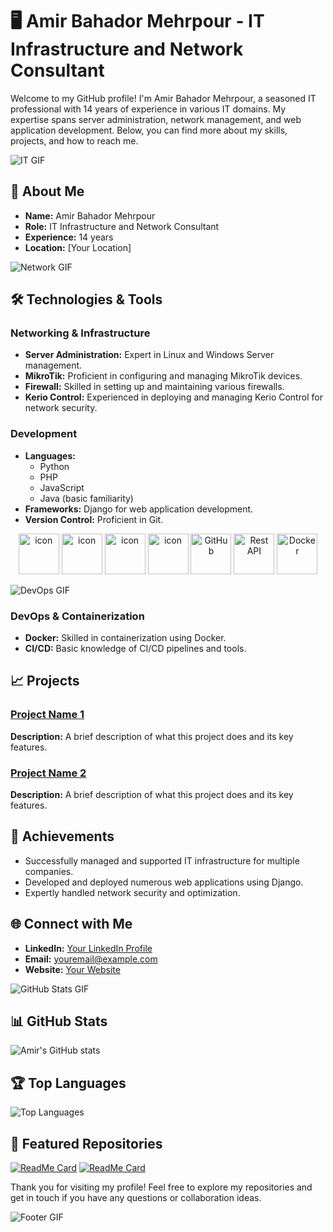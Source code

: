# 🖥️ Amir Bahador Mehrpour - IT Infrastructure and Network Consultant

Welcome to my GitHub profile! I'm Amir Bahador Mehrpour, a seasoned IT professional with 14 years of experience in various IT domains. My expertise spans server administration, network management, and web application development. Below, you can find more about my skills, projects, and how to reach me.

![IT GIF](https://media.giphy.com/media/3o7aCUdWbuFlHzm3sY/giphy.gif)

## 🚀 About Me

- **Name:** Amir Bahador Mehrpour
- **Role:** IT Infrastructure and Network Consultant
- **Experience:** 14 years
- **Location:** [Your Location]

![Network GIF](https://media.giphy.com/media/fwbzI2kV3QrlpktI4T/giphy.gif)

## 🛠️ Technologies & Tools

### Networking & Infrastructure
- **Server Administration:** Expert in Linux and Windows Server management.
- **MikroTik:** Proficient in configuring and managing MikroTik devices.
- **Firewall:** Skilled in setting up and maintaining various firewalls.
- **Kerio Control:** Experienced in deploying and managing Kerio Control for network security.

### Development
- **Languages:**
  - Python
  - PHP
  - JavaScript
  - Java (basic familiarity)
- **Frameworks:** Django for web application development.
- **Version Control:** Proficient in Git.

<p align="center">
  <img src="https://techstack-generator.vercel.app/python-icon.svg" alt="icon" width="65" height="65" />
  <img src="https://techstack-generator.vercel.app/js-icon.svg" alt="icon" width="65" height="65" />
  <img src="https://techstack-generator.vercel.app/cpp-icon.svg" alt="icon" width="65" height="65" />
  <img src="https://techstack-generator.vercel.app/django-icon.svg" alt="icon" width="65" height="65" />
  <img src="https://techstack-generator.vercel.app/github-icon.svg" width="65" height="65" alt="GitHub" />
  <img src="https://techstack-generator.vercel.app/restapi-icon.svg" width="65" height="65" alt="Rest API" />
  <img src="https://techstack-generator.vercel.app/docker-icon.svg" width="65" height="65" alt="Docker" />
</p>

![DevOps GIF](https://media.giphy.com/media/3ov9jNziFTMfzSumAw/giphy.gif)

### DevOps & Containerization
- **Docker:** Skilled in containerization using Docker.
- **CI/CD:** Basic knowledge of CI/CD pipelines and tools.

## 📈 Projects

### [Project Name 1](https://github.com/yourusername/project1)
**Description:** A brief description of what this project does and its key features.

### [Project Name 2](https://github.com/yourusername/project2)
**Description:** A brief description of what this project does and its key features.

## 🏅 Achievements

- Successfully managed and supported IT infrastructure for multiple companies.
- Developed and deployed numerous web applications using Django.
- Expertly handled network security and optimization.

## 🌐 Connect with Me

- **LinkedIn:** [Your LinkedIn Profile](https://www.linkedin.com/in/yourprofile)
- **Email:** [youremail@example.com](mailto:youremail@example.com)
- **Website:** [Your Website](https://www.yourwebsite.com)

![GitHub Stats GIF](https://media.giphy.com/media/xUPGcguWZHRC2HyBVS/giphy.gif)

## 📊 GitHub Stats

![Amir's GitHub stats](https://github-readme-stats.vercel.app/api?username=yourusername&show_icons=true&theme=radical)

## 🏆 Top Languages

![Top Languages](https://github-readme-stats.vercel.app/api/top-langs/?username=yourusername&layout=compact&theme=radical)

## 💼 Featured Repositories

[![ReadMe Card](https://github-readme-stats.vercel.app/api/pin/?username=yourusername&repo=project1&theme=radical)](https://github.com/yourusername/project1)
[![ReadMe Card](https://github-readme-stats.vercel.app/api/pin/?username=yourusername&repo=project2&theme=radical)](https://github.com/yourusername/project2)

Thank you for visiting my profile! Feel free to explore my repositories and get in touch if you have any questions or collaboration ideas.

![Footer GIF](https://media.giphy.com/media/Ll22OhMLAlVDb8UQWe/giphy.gif)
